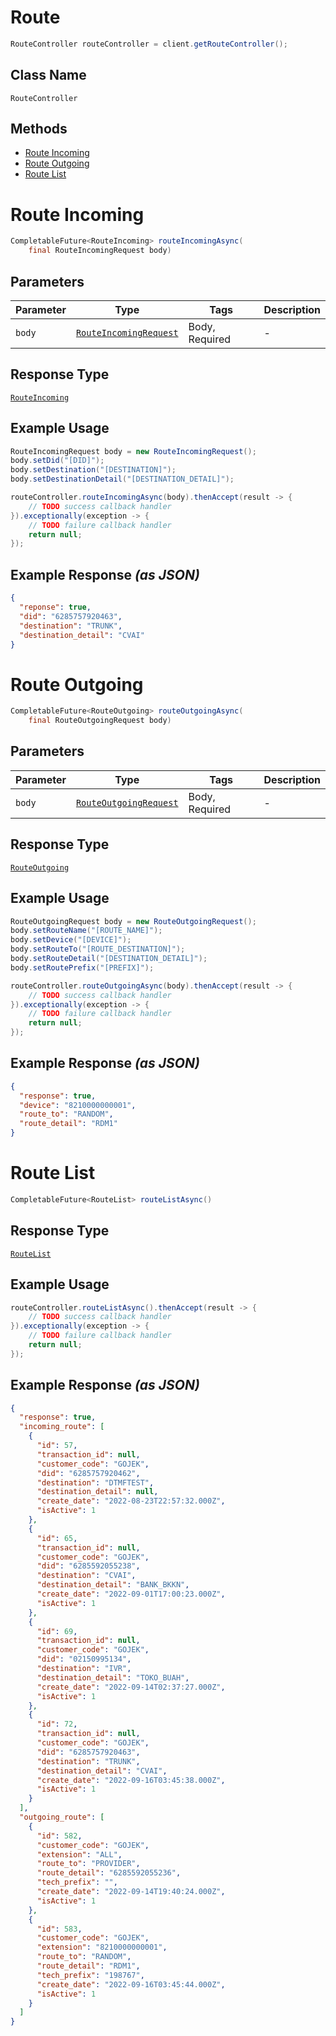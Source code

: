 # Route

```java
RouteController routeController = client.getRouteController();
```

## Class Name

`RouteController`

## Methods

* [Route Incoming](../../doc/controllers/route.md#route-incoming)
* [Route Outgoing](../../doc/controllers/route.md#route-outgoing)
* [Route List](../../doc/controllers/route.md#route-list)


# Route Incoming

```java
CompletableFuture<RouteIncoming> routeIncomingAsync(
    final RouteIncomingRequest body)
```

## Parameters

| Parameter | Type | Tags | Description |
|  --- | --- | --- | --- |
| `body` | [`RouteIncomingRequest`](../../doc/models/route-incoming-request.md) | Body, Required | - |

## Response Type

[`RouteIncoming`](../../doc/models/route-incoming.md)

## Example Usage

```java
RouteIncomingRequest body = new RouteIncomingRequest();
body.setDid("[DID]");
body.setDestination("[DESTINATION]");
body.setDestinationDetail("[DESTINATION_DETAIL]");

routeController.routeIncomingAsync(body).thenAccept(result -> {
    // TODO success callback handler
}).exceptionally(exception -> {
    // TODO failure callback handler
    return null;
});
```

## Example Response *(as JSON)*

```json
{
  "reponse": true,
  "did": "6285757920463",
  "destination": "TRUNK",
  "destination_detail": "CVAI"
}
```


# Route Outgoing

```java
CompletableFuture<RouteOutgoing> routeOutgoingAsync(
    final RouteOutgoingRequest body)
```

## Parameters

| Parameter | Type | Tags | Description |
|  --- | --- | --- | --- |
| `body` | [`RouteOutgoingRequest`](../../doc/models/route-outgoing-request.md) | Body, Required | - |

## Response Type

[`RouteOutgoing`](../../doc/models/route-outgoing.md)

## Example Usage

```java
RouteOutgoingRequest body = new RouteOutgoingRequest();
body.setRouteName("[ROUTE_NAME]");
body.setDevice("[DEVICE]");
body.setRouteTo("[ROUTE_DESTINATION]");
body.setRouteDetail("[DESTINATION_DETAIL]");
body.setRoutePrefix("[PREFIX]");

routeController.routeOutgoingAsync(body).thenAccept(result -> {
    // TODO success callback handler
}).exceptionally(exception -> {
    // TODO failure callback handler
    return null;
});
```

## Example Response *(as JSON)*

```json
{
  "response": true,
  "device": "8210000000001",
  "route_to": "RANDOM",
  "route_detail": "RDM1"
}
```


# Route List

```java
CompletableFuture<RouteList> routeListAsync()
```

## Response Type

[`RouteList`](../../doc/models/route-list.md)

## Example Usage

```java
routeController.routeListAsync().thenAccept(result -> {
    // TODO success callback handler
}).exceptionally(exception -> {
    // TODO failure callback handler
    return null;
});
```

## Example Response *(as JSON)*

```json
{
  "response": true,
  "incoming_route": [
    {
      "id": 57,
      "transaction_id": null,
      "customer_code": "GOJEK",
      "did": "6285757920462",
      "destination": "DTMFTEST",
      "destination_detail": null,
      "create_date": "2022-08-23T22:57:32.000Z",
      "isActive": 1
    },
    {
      "id": 65,
      "transaction_id": null,
      "customer_code": "GOJEK",
      "did": "6285592055238",
      "destination": "CVAI",
      "destination_detail": "BANK_BKKN",
      "create_date": "2022-09-01T17:00:23.000Z",
      "isActive": 1
    },
    {
      "id": 69,
      "transaction_id": null,
      "customer_code": "GOJEK",
      "did": "02150995134",
      "destination": "IVR",
      "destination_detail": "TOKO_BUAH",
      "create_date": "2022-09-14T02:37:27.000Z",
      "isActive": 1
    },
    {
      "id": 72,
      "transaction_id": null,
      "customer_code": "GOJEK",
      "did": "6285757920463",
      "destination": "TRUNK",
      "destination_detail": "CVAI",
      "create_date": "2022-09-16T03:45:38.000Z",
      "isActive": 1
    }
  ],
  "outgoing_route": [
    {
      "id": 582,
      "customer_code": "GOJEK",
      "extension": "ALL",
      "route_to": "PROVIDER",
      "route_detail": "6285592055236",
      "tech_prefix": "",
      "create_date": "2022-09-14T19:40:24.000Z",
      "isActive": 1
    },
    {
      "id": 583,
      "customer_code": "GOJEK",
      "extension": "8210000000001",
      "route_to": "RANDOM",
      "route_detail": "RDM1",
      "tech_prefix": "198767",
      "create_date": "2022-09-16T03:45:44.000Z",
      "isActive": 1
    }
  ]
}
```

